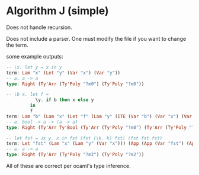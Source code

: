 # Algorithm J (simple)

Does not handle recursion.

Does not include a parser. One must modify the file if you want to change the term.

some example outputs:
```hs
-- \x. let y = x in y
term: Lam "x" (Let "y" (Var "x") (Var "y"))
-- a. a -> a
type: Right (Ty'Arr (Ty'Poly "?m0") (Ty'Poly "?m0"))

-- \b x. let f = 
           \y. if b then x else y 
         in
         f
term: Lam "b" (Lam "x" (Let "f" (Lam "y" (ITE (Var "b") (Var "x") (Var "y"))) (Var "f")))
-- a. bool -> a -> (a -> a)
type: Right (Ty'Arr Ty'Bool (Ty'Arr (Ty'Poly "?m0") (Ty'Arr (Ty'Poly "?m0") (Ty'Poly "?m0"))))

-- let fst = 𝜆x y. x in fst (fst (\k. k) fst) (fst fst fst)
term: Let "fst" (Lam "x" (Lam "y" (Var "x"))) (App (App (Var "fst") (App (App (Var "fst") (Lam "k" (Var "k"))) (Var "fst"))) (App (App (Var "fst") (Var "fst")) (Var "fst")))
-- a. a -> a
type: Right (Ty'Arr (Ty'Poly "?m2") (Ty'Poly "?m2"))
```
All of these are correct per ocaml's type inference.
